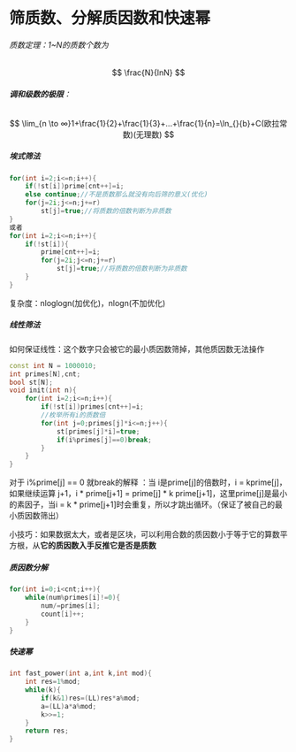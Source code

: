 # 筛质数、分解质因数和快速幂

###### 质数定理：1~N的质数个数为

$$
\frac{N}{lnN}
$$

###### **调和级数的极限**：

$$
\lim_{n \to ∞}1+\frac{1}{2}+\frac{1}{3}+...+\frac{1}{n}=\ln_{}{b}+C(欧拉常数)(无理数)
$$

##### **埃式筛法**

```c++
for(int i=2;i<=n;i++){
    if(!st[i])prime[cnt++]=i;
    else continue;//不是质数那么就没有向后筛的意义(优化)
    for(j=2i;j<=n;j+=r)
        st[j]=true;//将质数的倍数判断为非质数
}
或者
for(int i=2;i<=n;i++){
    if(!st[i]){
    	prime[cnt++]=i;
    	for(j=2i;j<=n;j+=r)
        	st[j]=true;//将质数的倍数判断为非质数
    }
}
```

复杂度：nloglogn(加优化)，nlogn(不加优化)



##### **线性筛法**

如何保证线性：这个数字只会被它的最小质因数筛掉，其他质因数无法操作

```c++
const int N = 1000010;
int primes[N],cnt;
bool st[N];
void init(int n){
    for(int i=2;i<=n;i++){
        if(!st[i])primes[cnt++]=i;
        //枚举所有i的质数倍
        for(int j=0;primes[j]*i<=n;j++){
            st[primes[j]*i]=true;
            if(i%primes[j]==0)break;
        }
    }
}
```

对于 i%prime[j] == 0 就break的解释 ：当 i是prime[j]的倍数时，i = kprime[j]，如果继续运算 j+1，i * prime[j+1] = prime[j] * k prime[j+1]，这里prime[j]是最小的素因子，当i = k * prime[j+1]时会重复，所以才跳出循环。（保证了被自己的最小质因数筛出）

小技巧：如果数据太大，或者是区块，可以利用合数的质因数小于等于它的算数平方根，从**它的质因数入手反推它是否是质数**

##### 质因数分解

```c++
for(int i=0;i<cnt;i++){
    while(num%primes[i]!=0){
        num/=primes[i];
        count[i]++;
    }
}
```

##### **快速幂**

```c++
int fast_power(int a,int k,int mod){
    int res=1%mod;
    while(k){
        if(k&1)res=(LL)res*a%mod;
        a=(LL)a*a%mod;
        k>>=1;
    }
    return res;
}
```

